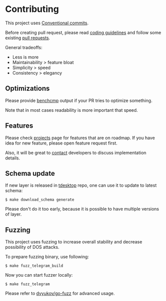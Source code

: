 # Contributing

This project uses [Conventional commits](https://www.conventionalcommits.org/en/v1.0.0/).

Before creating pull request, please read [coding guidelines](https://wiki.crdb.io/wiki/spaces/CRDB/pages/181371303/Go+coding+guidelines) and
follow some existing [pull requests](https://github.com/gotd/td/pulls).

General tradeoffs:
* Less is more
* Maintainability > feature bloat
* Simplicity > speed
* Consistency > elegancy

## Optimizations

Please provide [benchcmp](https://godoc.org/golang.org/x/tools/cmd/benchcmp) output if your PR
tries to optimize something.

Note that in most cases readability is more important that speed.


## Features

Please check [projects](https://github.com/gotd/td/projects) page for features that
are on roadmap. If you have idea for new feature, please open feature request first.

Also, it will be great to [contact](.github/SUPPORT.md) developers to discuss implementation
details.

## Schema update

If new layer is released in [tdesktop](https://github.com/telegramdesktop/tdesktop) repo, one can
use it to update to latest schema:

```console
$ make download_schema generate
```

Please don't do it too early, because it is possible to have multiple versions of
layer.

## Fuzzing

This project uses fuzzing to increase overall stability and decrease
possibility of DOS attacks.

To prepare fuzzing binary, use following:
```console
$ make fuzz_telegram_build
```
Now you can start fuzzer locally:
```console
$ make fuzz_telegram
```
Please refer to [dvyukov/go-fuzz](https://github.com/dvyukov/go-fuzz) for advanced usage.
